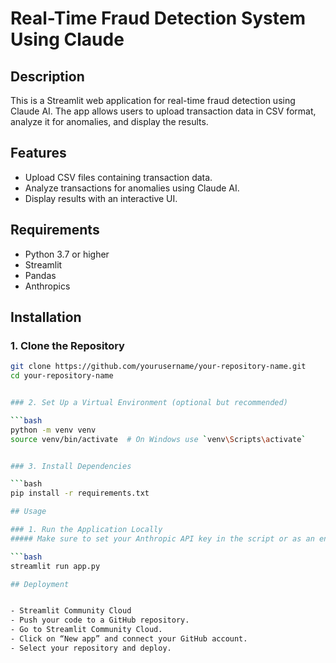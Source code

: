 # Real-Time Fraud Detection System Using Claude

## Description

This is a Streamlit web application for real-time fraud detection using Claude AI. The app allows users to upload transaction data in CSV format, analyze it for anomalies, and display the results.

## Features

- Upload CSV files containing transaction data.
- Analyze transactions for anomalies using Claude AI.
- Display results with an interactive UI.

## Requirements

- Python 3.7 or higher
- Streamlit
- Pandas
- Anthropics

## Installation

### 1. Clone the Repository

```bash
git clone https://github.com/yourusername/your-repository-name.git
cd your-repository-name


### 2. Set Up a Virtual Environment (optional but recommended)

```bash
python -m venv venv
source venv/bin/activate  # On Windows use `venv\Scripts\activate`


### 3. Install Dependencies

```bash
pip install -r requirements.txt

## Usage

### 1. Run the Application Locally
##### Make sure to set your Anthropic API key in the script or as an environment variable.

```bash
streamlit run app.py

## Deployment


- Streamlit Community Cloud
- Push your code to a GitHub repository.
- Go to Streamlit Community Cloud.
- Click on “New app” and connect your GitHub account.
- Select your repository and deploy.